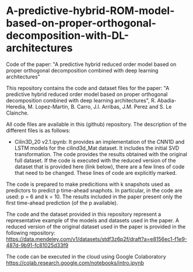 # A-predictive-hybrid-ROM-model-based-on-proper-orthogonal-decomposition-with-DL-architectures
Code of the paper: "A predictive hybrid reduced order model based on proper orthogonal decomposition combined with deep learning architectures"

This repository contains the code and dataset files for the paper: "A predictive hybrid reduced order model based on proper orthogonal decomposition combined with deep learning architectures", R. Abadia-Heredia, M. Lopez-Martin, B. Carro, J.I. Arribas, J.M. Perez and S. Le Clainche.

All code files are available in this (github) repository. The description of the different files is as follows:

- Cilin3D_20 v2.1.ipynb: It provides an implementation of the CNN1D and LSTM models for the cilind3d_Mat dataset. It includes the initial SVD transformation. The code provides the results obtained with the original full dataset. If the code is executed with the reduced version of the dataset that is provided here (link below), there are a few lines of code that need to be changed. These lines of code are explicitly marked.

The code is prepared to make predicitions with k snapshots used as predictors to predict p time-ahead snaphots. In particular, in the code are used: p = 6 and k = 10. The results included in the paper present only the first time-ahead prediction (of the p available). 

The code and the dataset provided in this repository represent a representative example of the models and datasets used in the paper. A reduced version of the original dataset used in the paper is provided in the following repository: https://data.mendeley.com/v1/datasets/stdf3z6p2f/draft?a=e8156ec1-f1e9-487d-9b91-fc81025d33f9 

The code can be executed in the cloud using Google Colaboratory https://colab.research.google.com/notebooks/intro.ipynb
